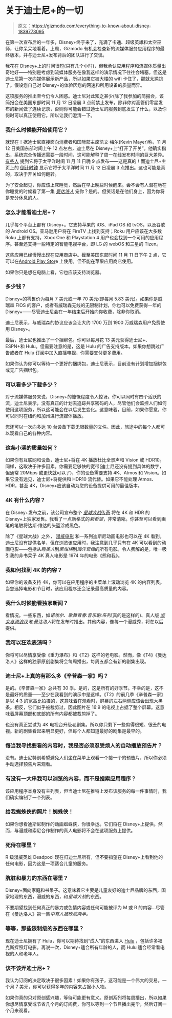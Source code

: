 # 关于迪士尼+的一切

> 原文：<https://gizmodo.com/everything-to-know-about-disney-1839773095>

在第一次宣布后的一年多，Disney+终于来了，充满了卡通、超级英雄和太空巫师，让你呆呆地看着。上周，Gizmodo 有机会检查新的流媒体服务应用程序的最终版本，并与迪士尼+发布背后的团队进行了交谈。



我花在 Disney+上的时间很短(只有几个小时)，但我承认应用程序和流媒体质量出奇地好——特别是考虑到流媒体服务在像我这样的演示情况下往往会堵塞。但这是迪士尼第一次向媒体展示新产品，所以如果它被大楼的 wifi 卡住了，那就太尴尬了。假设您自己对 Disney+的体验因您的网速和所用设备的质量而异。

这项服务的推出至今仍令人困惑。迪士尼对此知之甚少(除了我参加的简报会，该简报会在美国东部时间 11 月 12 日凌晨 3 点前禁止发布。除非你对高管们零星发布的新闻做了连续记录，否则你可能会错过迪士尼的服务到底发生了什么，以及你何时可以真正使用它。所以让我们澄清一下。

### 我什么时候能开始使用它？

就现在！据迪士尼直接面向消费者和国际部主席凯文·梅尔(Kevin Mayer)称，11 月 12 日美国东部时间上午 12 点左右，迪士尼在 Disney+上“打开了开关”。他确实指出，系统完全传播还需要一段时间，这可能解释了周一在线发布时间的巨大差异。 [有些人](https://twitter.com/ericsketch/status/1193897268463595520) 提到它将于太平洋时间 11 月 11 日晚 9 点发布——这是真的！而迪士尼+主页上的 [倒计时钟](https://preview.disneyplus.com/?cid=DSS-Search-Google-71700000058993701-&s_kwcid=AL!8468!3!391005292074!e!!g!!disney&gclid=EAIaIQobChMI9PP9psLi5QIVh4NaBR35VgOREAAYASAAEgKZ6vD_BwE&gclsrc=aw.ds) 显示它将于太平洋时间 11 月 12 日凌晨 3 点推出。这也可能是真的，取决于开关如何翻转。

为了安全起见，你应该上床睡觉，然后在早上晚些时候醒来。会不会有人潜在地在你睡觉的时候看了第一集 [*曼达洛人*](https://io9.gizmodo.com/breaking-down-the-details-and-mysteries-of-the-mandalor-1839442865) 宠你？是的。但笑话是在他们身上，因为你将是充分休息的人。

### 怎么才能看迪士尼+？

几乎每个平台上都有 Disney+。它支持苹果的 iOS、iPad OS 和 tvOS，以及谷歌的 Android OS。亚马逊用户将在 FireTV 上找到支持；Roku 用户应该在大多数 Roku 上都有支持，Xbox One 和 Playstation 4 用户也会找到一个可用的应用程序。甚至还支持一些特定的智能电视平台，即 LG 的 webOS 和三星的 Tizen。

这些应用已经慢慢出现在应用商店中。截至美国东部时间 11 月 11 日下午 2 点，它可以在[Android Play Stor](https://play.google.com/store/apps/details?id=com.disney.disneyplus&hl=en_US)e 上使用，但不能在苹果应用商店使用。

如果你只是想在电脑上看，它也应该支持浏览器。

### 多少钱？

Disney+的零售价为每月 7 美元或一年 70 美元(即每月 5.83 美元)。如果你是威瑞森 FIOS 的客户，或者有威瑞森无线的无限制计划，你也可以免费获得一年的 Disney+——尽管迪士尼会在一年结束后开始向你收费，除非你取消。

迪士尼表示，与威瑞森的协议应该会让大约 1700 万到 1900 万威瑞森用户免费使用 Disney+。

最后，迪士尼也推出了一个捆绑包。你可以每月花 13 美元获得迪士尼+、ESPN+和 Hulu。但需要注意的是，这是 Hulu 的广告支持版本。如果你想跳过广告或者在 Hulu 订阅中加入直播电视，你需要支付更多费用。

如果你认为你可以等待一个更好的捆绑包，迪士尼表示，目前没有计划增加捆绑包或无广告捆绑包。

### 可以看多少下载多少？

对于流媒体服务来说，Disney+的慷慨程度令人惊讶。你可以同时有四个活跃的流，迪士尼表示，没有真正的计划去追踪共享密码的人，尽管他们会监控人们如何使用这项服务，所以这可能会在以后发生变化。这意味着，目前，如果你愿意，你可以同时在纽约和加州进行流媒体播放。

您还可以一次向多达 10 台设备下载无限数量的文件。因此，旅途中的每个人都可以观看自己的各种内容。

### 这条小溪的质量如何？

如果你有互联网和设备，迪士尼+将在 4K 播放杜比全景声和 Vision 或 HDR10。同样，这取决于许多因素。你需要足够快的宽带(迪士尼还没有提到具体的数字，但通常 20Mbps 或更快就可以了)，你的设备需要支持 4K、Atmos 和 Vision。如果它没有远见，迪士尼+将提供和 HDR10 流代替。如果它不能处理 Atmos、HDR，甚至 4K，Disney+应该自动为您的设备提供可用的最佳版本。

### 4K 有什么内容？

在 Disney+发布之前，该公司宣布整个 [*星球大战*传奇](https://io9.gizmodo.com/resistance-reborn-is-an-exquisite-payoff-to-4-years-of-1839618813?_ga=2.29866943.1496214535.1573492814-1751557175.1567029747) 将在 4K 和 HDR 的 Disney+上独家发售。我看了一点新格式的*新希望*，非常清晰。你甚至可以看到画笔的笔触将达斯·维达的头盔涂成黑色。

除了《星球大战》之外， [漫威电影](https://io9.gizmodo.com/youre-damn-right-ms-marvel-she-hulk-and-moon-knight-1839776360) 和一系列迪斯尼动画电影也可以在 4K 看到。迪士尼没有提供名单，但在浏览该应用时，我注意到几乎只有在 4K 可以看到的动画电影——包括从*睡美人*到*黑坩埚*到*海洋奇缘*的所有电影。令人费解的是，唯一吸引我的非书呆子 4K 真人电影是 1974 年的电影《熊和我》。

### 我如何找到 4K 的内容？

如果你的设备支持 4K，你可以在应用程序的主菜单上滚动浏览 4K 的内容列表。当您选择电影和节目时，该应用程序还会记录最高质量的内容。

### 我什么时候能看独家新闻？

看情况。一些东西，如*诺埃尔*、*歌舞青春:音乐剧:系列*(真的是这样的)、真人版 [*淑女与流浪汉*](https://io9.gizmodo.com/lady-and-the-tramps-talking-dogs-are-even-more-unsettli-1839056674) 和*曼达洛人*将在发布时推出。其他内容，像每一个漫威秀，将在以后提供。

### 我可以狂欢表演吗？

你将可以尽情享受像《重力瀑布》和《T2》这样的老电影。然而，像《T4》《曼达洛人》这样的独家原创剧集将会每周播出，每周五都会有新的剧集出现。

### 迪士尼+上真的有那么多《辛普森一家》吗？

是的。《辛普森一家》总共有 30 季。是的，这是所有的好季节。不幸的是，这不是最好的质量——至少在我看到的演示中是这样。《T2》的前几季《辛普森一家》是以 4:3 的宽高比拍摄的，这意味着在观看时，屏幕的左右两侧应该会出现大黑条。相反，它们似乎被裁剪过，因此图片在 16:9 的电视上占据了整个屏幕。这意味着屏幕顶部和底部的所有内容都被裁剪掉了。

也没有真正尝试为 4K 电视台升级老剧集。所以你只剩下一些剪得很短、很丑的电视。新的剧集看起来明显更好，但每个人都知道最好的剧集是最早的。

### 每当我寻找要看的内容时，我是否必须忍受烦人的自动播放预告片？

没有。迪士尼特别希望避免人们坐在菜单上观看一个接一个的预告片，所以你必须手动选择预告片来观看。

### 有没有一大串我可以浏览的内容，而不是搜索应用程序？

该应用程序本身没有主列表，但当迪士尼在推特上发布该服务的每一件事情时，我们确实编制了一个列表。

### 给我蜘蛛侠的照片！蜘蛛侠！

如果你想看迪斯尼制作的动画蜘蛛侠，你很幸运。它们将在 Disney+上提供。然而，与漫威和索尼合作制作的真人电影将不会在这项服务上提供。

### 死侍在哪里？

R 级漫威英雄 Deadpool 现在归迪士尼所有，但不要指望在 Disney+上看到他的任何电影，因为这是一项适合儿童的服务。

### 肮脏和暴力的东西在哪里？

Disney+面向家庭和书呆子。这意味着它主要是儿童友好的迪士尼品牌的东西，国家地理的东西，漫威的东西，和*星球大战*的东西。

不要期望找到任何真正的暴力或色情内容或任何可能被评为 M 或 R 的内容...尽管在《曼达洛人》第一集*中有人被砍成两半。*

### 等等，那些限制级的东西在哪里？

现在迪士尼拥有了 Hulu，你可以期待找到“成人”的东西进入 [Hulu](https://io9.gizmodo.com/castle-rock-season-2-is-brimming-with-misery-and-its-n-1838942213) ，包括许多福克斯探照灯电影。再说一次，Disney+适合所有年龄的人，而 Hulu 适合经常看电视的人和老年人。

### 该不该弄迪士尼+？

我认为订阅的决定取决于很多因素！如果你有孩子，这可能是一个伟大的交易。一个月 7 美元，你可以获得多年的内容来占据小人物。

如果你真的只对原创感兴趣，等待可能更有意义。原创系列将每周播出，所以如果你想尽情享受或节省几个月的订阅费，你可以等到一个节目播出完毕，然后订阅一个月来观看。
